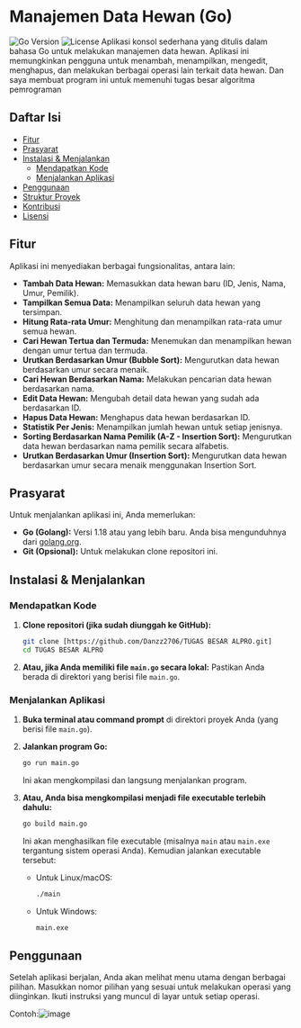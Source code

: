 # Manajemen Data Hewan (Go)

![Go Version](https://img.shields.io/badge/Go-1.18%2B-blue.svg) ![License](https://img.shields.io/badge/License-MIT-green.svg) Aplikasi konsol sederhana yang ditulis dalam bahasa Go untuk melakukan manajemen data hewan. Aplikasi ini memungkinkan pengguna untuk menambah, menampilkan, mengedit, menghapus, dan melakukan berbagai operasi lain terkait data hewan. Dan saya membuat program ini untuk memenuhi tugas besar algoritma pemrograman

## Daftar Isi

* [Fitur](#fitur)
* [Prasyarat](#prasyarat)
* [Instalasi & Menjalankan](#instalasi--menjalankan)
    * [Mendapatkan Kode](#mendapatkan-kode)
    * [Menjalankan Aplikasi](#menjalankan-aplikasi)
* [Penggunaan](#penggunaan)
* [Struktur Proyek](#struktur-proyek-opsional)
* [Kontribusi](#kontribusi-opsional)
* [Lisensi](#lisensi)

## Fitur

Aplikasi ini menyediakan berbagai fungsionalitas, antara lain:

* **Tambah Data Hewan:** Memasukkan data hewan baru (ID, Jenis, Nama, Umur, Pemilik).
* **Tampilkan Semua Data:** Menampilkan seluruh data hewan yang tersimpan.
* **Hitung Rata-rata Umur:** Menghitung dan menampilkan rata-rata umur semua hewan.
* **Cari Hewan Tertua dan Termuda:** Menemukan dan menampilkan hewan dengan umur tertua dan termuda.
* **Urutkan Berdasarkan Umur (Bubble Sort):** Mengurutkan data hewan berdasarkan umur secara menaik.
* **Cari Hewan Berdasarkan Nama:** Melakukan pencarian data hewan berdasarkan nama.
* **Edit Data Hewan:** Mengubah detail data hewan yang sudah ada berdasarkan ID.
* **Hapus Data Hewan:** Menghapus data hewan berdasarkan ID.
* **Statistik Per Jenis:** Menampilkan jumlah hewan untuk setiap jenisnya.
* **Sorting Berdasarkan Nama Pemilik (A-Z - Insertion Sort):** Mengurutkan data hewan berdasarkan nama pemilik secara alfabetis.
* **Urutkan Berdasarkan Umur (Insertion Sort):** Mengurutkan data hewan berdasarkan umur secara menaik menggunakan Insertion Sort.

## Prasyarat

Untuk menjalankan aplikasi ini, Anda memerlukan:

* **Go (Golang):** Versi 1.18 atau yang lebih baru. Anda bisa mengunduhnya dari [golang.org](https://golang.org/dl/).
* **Git (Opsional):** Untuk melakukan clone repositori ini.

## Instalasi & Menjalankan

### Mendapatkan Kode

1.  **Clone repositori (jika sudah diunggah ke GitHub):**
    ```bash
    git clone [https://github.com/Danzz2706/TUGAS BESAR ALPRO.git]
    cd TUGAS BESAR ALPRO
    ```
2.  **Atau, jika Anda memiliki file `main.go` secara lokal:**
    Pastikan Anda berada di direktori yang berisi file `main.go`.

### Menjalankan Aplikasi

1.  **Buka terminal atau command prompt** di direktori proyek Anda (yang berisi file `main.go`).
2.  **Jalankan program Go:**
    ```bash
    go run main.go
    ```
    Ini akan mengkompilasi dan langsung menjalankan program.

3.  **Atau, Anda bisa mengkompilasi menjadi file executable terlebih dahulu:**
    ```bash
    go build main.go
    ```
    Ini akan menghasilkan file executable (misalnya `main` atau `main.exe` tergantung sistem operasi Anda). Kemudian jalankan executable tersebut:
    * Untuk Linux/macOS:
        ```bash
        ./main
        ```
    * Untuk Windows:
        ```bash
        main.exe
        ```

## Penggunaan

Setelah aplikasi berjalan, Anda akan melihat menu utama dengan berbagai pilihan. Masukkan nomor pilihan yang sesuai untuk melakukan operasi yang diinginkan. Ikuti instruksi yang muncul di layar untuk setiap operasi.

Contoh:![image](https://github.com/user-attachments/assets/61ef7506-4ff1-42fc-ade0-c5bc4c9e81a2)

